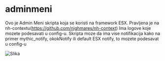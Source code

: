 # adminmeni
Ovo je Admin Meni skripta koja se koristi na framework ESX.
Pravljena je na nh-contextu(https://github.com/nighmares/nh-context)
Ima logove koje mozete podesavati u config-u.
Skripta moze da ima vise notifikacija kako na primer mythic_notify, okokNotify ili default ESX notify, to mozete podesavat u config-u

![Slika](https://prnt.sc/8ajE_mCotpxb)